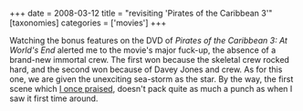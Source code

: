 +++
date = 2008-03-12
title = "revisiting 'Pirates of the Caribbean 3'"
[taxonomies]
categories = ['movies']
+++

Watching the bonus features on the DVD of *Pirates of the Caribbean 3:
At World's End* alerted me to the movie's major fuck-up, the absence
of a brand-new immortal crew. The first won because the skeletal crew
rocked hard, and the second won because of Davey Jones and crew. As for
this one, we are given the unexciting sea-storm as the star. By the way,
the first scene which [I once praised], doesn't pack quite as much a
punch as when I saw it first time around.

  [I once praised]: @/pirates-of-the-caribbean-3.md
